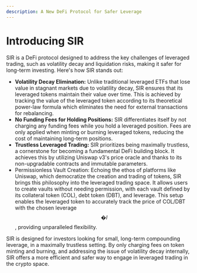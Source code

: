 ```yaml
---
description: A New DeFi Protocol for Safer Leverage
---
```


# Introducing SIR

SIR is a DeFi protocol designed to address the key challenges of leveraged trading, such as volatility decay and liquidation risks, making it safer for long-term investing. Here's how SIR stands out:

* **Volatility Decay Elimination:** Unlike traditional leveraged ETFs that lose value in stagnant markets due to volatility decay, SIR ensures that its leveraged tokens maintain their value over time. This is achieved by tracking the value of the leveraged token according to its theoretical power-law formula which eliminates the need for external transactions for rebalancing.
* **No Funding Fees for Holding Positions:** SIR differentiates itself by not charging any funding fees while you hold a leveraged position. Fees are only applied when minting or burning leveraged tokens, reducing the cost of maintaining long-term positions.
* **Trustless Leveraged Trading:** SIR prioritizes being maximally trustless, a cornerstone for becoming a fundamental DeFi building block. It achieves this by utilizing Uniswap v3's price oracle and thanks to its non-upgradable contracts and immutable parameters.
* Permissionless Vault Creation: Echoing the ethos of platforms like Uniswap, which democratize the creation and trading of tokens, SIR brings this philosophy into the leveraged trading space. It allows users to create vaults without needing permission, with each vault defined by its collateral token (COL), debt token (DBT), and leverage. This setup enables the leveraged token to accurately track the price of COL/DBT with the chosen leverage $$�l$$, providing unparalleled flexibility.

SIR is designed for investors looking for small, long-term compounding leverage, in a maximally trustless setting. By only charging fees on token minting and burning, and addressing the issue of volatility decay internally, SIR offers a more efficient and safer way to engage in leveraged trading in the crypto space.
